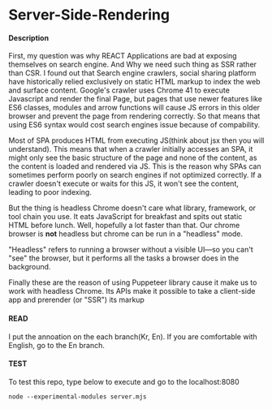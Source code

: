 # Server-Side-Rendering

#### Description
First, my question was why REACT Applications are bad at exposing themselves on search engine. And Why we need such thing as SSR rather than CSR. I found out that Search engine crawlers, social sharing platform have historically relied exclusively on static HTML markup to index the web and surface content. Google's crawler uses Chrome 41 to execute Javascript and render the final Page, but pages that use newer features like ES6 classes, modules and arrow functions will cause JS errors in this older browser and prevent the page from rendering correctly. So that means that using ES6 syntax would cost search engines issue because of compability. 

Most of SPA produces HTML from executing JS(think about jsx then you will understand). This means that when a crawler initially accesses an SPA, it might only see the basic structure of the page and none of the content, as the content is loaded and rendered via JS. This is the reason why SPAs can sometimes perform poorly on search engines if not optimized correctly. If a crawler doesn't execute or waits for this JS, it won't see the content, leading to poor indexing.

But the thing is headless Chrome doesn't care what library, framework, or tool chain you use. It eats JavaScript for breakfast and spits out static HTML before lunch. Well, hopefully a lot faster than that. Our chrome browser is **not** headless but chrome can be run in a "headless" mode.

"Headless" refers to running a browser without a visible UI—so you can't "see" the browser, but it performs all the tasks a browser does in the background.

Finally these are the reason of using Puppeteer library cause it make us to work with headless Chrome. Its APIs make it possible to take a client-side app and prerender (or "SSR") its markup

#### READ
I put the annoation on the each branch(Kr, En). If you are comfortable with English, go to the En branch.

#### TEST

To test this repo, type below to execute and go to the localhost:8080

```
node --experimental-modules server.mjs
```
